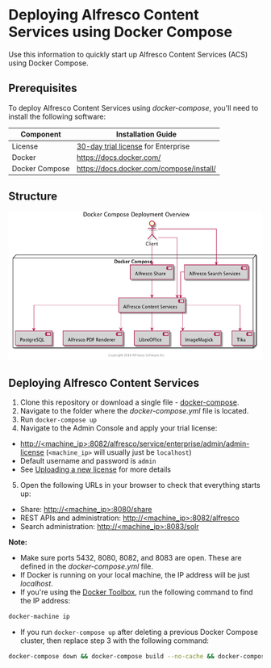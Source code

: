 # Deploying Alfresco Content Services using Docker Compose

Use this information to quickly start up Alfresco Content Services (ACS) using Docker Compose.

## Prerequisites

To deploy Alfresco Content Services using _docker-compose_, you'll need to install the following software:

| Component      | Installation Guide |
| ---------------| ------------------ |
| License        | [30-day trial license](https://www.alfresco.com/platform/content-services-ecm/trial/download) for Enterprise |
| Docker         | https://docs.docker.com/ |
| Docker Compose | https://docs.docker.com/compose/install/ |

## Structure

![Docker Compose Deployment Components](./diagrams/docker-compose/docker-compose-components.png)

## Deploying Alfresco Content Services
1. Clone this repository or download a single file - [docker-compose](../docker-compose/docker-compose.yml).
2. Navigate to the folder where the _docker-compose.yml_ file is located.
3. Run ```docker-compose up```
4. Navigate to the Admin Console and apply your trial license:
* [http://<machine_ip>:8082/alfresco/service/enterprise/admin/admin-license](http://localhost:8082/alfresco/service/enterprise/admin/admin-license) (```<machine_ip>``` will usually just be ```localhost```)
* Default username and password is ```admin```
* See [Uploading a new license](http://docs.alfresco.com/6.0/tasks/at-adminconsole-license.html) for more details
5. Open the following URLs in your browser to check that everything starts up:
* Share: [http://<machine_ip>:8080/share](http://localhost:8080/share)
* REST APIs and administration: [http://<machine_ip>:8082/alfresco](http://localhost:8082/alfresco)
* Search administration: [http://<machine_ip>:8083/solr](http://localhost:8083/solr)

**Note:**
* Make sure ports 5432, 8080, 8082, and 8083 are open. These are defined in the _docker-compose.yml_ file.
* If Docker is running on your local machine, the IP address will be just _localhost_.
* If you're using the [Docker Toolbox](https://docs.docker.com/toolbox/toolbox_install_windows), run the following command to find the IP address:
```bash
docker-machine ip
```
* If you run ```docker-compose up``` after deleting a previous Docker Compose cluster, then replace step 3 with the following command:
```bash
docker-compose down && docker-compose build --no-cache && docker-compose up
```
